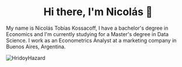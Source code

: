 <h1 align="center">Hi there, I'm Nicolás 👋</h1>

My name is Nicolás Tobías Kossacoff, I have a bachelor's degree in Economics and I'm currently studying for a Master's degree in Data Science. I work as an Econometrics Analyst at a marketing company in Buenos Aires, Argentina.

<p align="left"> <img src="https://komarev.com/ghpvc/?username=HridoyHazard" alt="HridoyHazard" /> </p>

<!--
**nicokossacoff/nicokossacoff** is a ✨ _special_ ✨ repository because its `README.md` (this file) appears on your GitHub profile.

Here are some ideas to get you started:

- 🔭 I’m currently working on ...
- 🌱 I’m currently learning ...
- 👯 I’m looking to collaborate on ...
- 🤔 I’m looking for help with ...
- 💬 Ask me about ...
- 📫 How to reach me: ...
- 😄 Pronouns: ...
- ⚡ Fun fact: ...
-->
